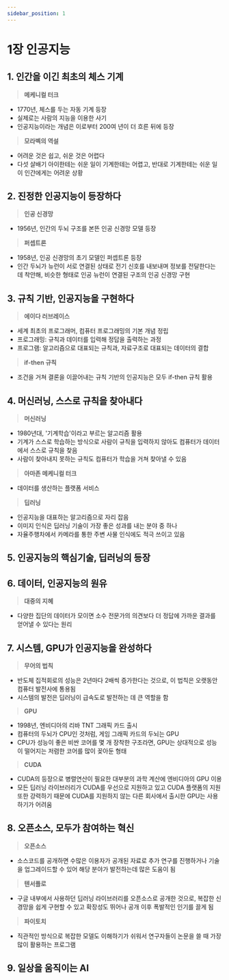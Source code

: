 ```yaml
---
sidebar_position: 1
---
```


# 1장 인공지능

## 1. 인간을 이긴 최초의 체스 기계

> **메케니컬 터크**

- 1770년, 체스를 두는 자동 기계 등장
- 실제로는 사람의 지능을 이용한 사기
- 인공지능이라는 개념은 이로부터 200여 년이 더 흐른 뒤에 등장

> **모라벡의 역설**

- 어려운 것은 쉽고, 쉬운 것은 어렵다
- 다섯 살배기 아이한테는 쉬운 일이 기계한테는 어렵고, 반대로 기계한테는 쉬운 일이 인간에게는 어려운 상황

## 2. 진정한 인공지능이 등장하다

> **인공 신경망**

- 1956년, 인간의 두뇌 구조를 본뜬 인공 신경망 모델 등장

> **퍼셉트론**

- 1958년, 인공 신경망의 초기 모델인 퍼셉트론 등장
- 인간 두뇌가 뉴런이 서로 연결된 상태로 전기 신호를 내보내며 정보를 전달한다는 데 착안해, 비슷한 형태로 인공 뉴런이 연결된 구조의 인공 신경망 구현

## 3. 규칙 기반, 인공지능을 구현하다

> **에이다 러브레이스**

- 세계 최초의 프로그래머, 컴퓨터 프로그래밍의 기본 개념 정립
- 프로그래밍: 규칙과 데이터를 입력해 정답을 출력하는 과정
- 프로그램: 알고리즘으로 대표되는 규칙과, 자료구조로 대표되는 데이터의 결합

> **if-then 규칙**

- 조건을 거쳐 결론을 이끌어내는 규칙 기반의 인공지능은 모두 if-then 규칙 활용

## 4. 머신러닝, 스스로 규칙을 찾아내다

> **머신러닝**

- 1980년대, '기계학습'이라고 부르는 알고리즘 활용
- 기계가 스스로 학습하는 방식으로 사람이 규칙을 입력하지 않아도 컴퓨터가 데이터에서 스스로 규칙을 찾음
- 사람이 찾아내지 못하는 규칙도 컴퓨터가 학습을 거쳐 찾아낼 수 있음

> **아마존 메케니컬 터크**

- 데이터를 생산하는 플랫폼 서비스

> **딥러닝**

- 인공지능을 대표하는 알고리즘으로 자리 잡음
- 이미지 인식은 딥러닝 기술이 가장 좋은 성과를 내는 분야 중 하나
- 자율주행차에서 카메라를 통한 주변 사물 인식에도 적극 쓰이고 있음

## 5. 인공지능의 핵심기술, 딥러닝의 등장

## 6. 데이터, 인공지능의 원유

> **대중의 지혜**

- 다양한 집단의 데이터가 모이면 소수 전문가의 의견보다 더 정답에 가까운 결과를 얻어낼 수 있다는 원리

## 7. 시스템, GPU가 인공지능을 완성하다

> **무어의 법칙**

- 반도체 집적회로의 성능은 2년마다 2배씩 증가한다는 것으로, 이 법칙은 오랫동안 컴퓨터 발전사에 통용됨
- 시스템의 발전은 딥러닝이 급속도로 발전하는 데 큰 역할을 함

> **GPU**

- 1998년, 엔비디아의 리바 TNT 그래픽 카드 출시
- 컴퓨터의 두뇌가 CPU인 것처럼, 게임 그래픽 카드의 두뇌는 GPU
- CPU가 성능이 좋은 비싼 코어를 몇 개 장착한 구조라면, GPU는 상대적으로 성능이 떨어지는 저렴한 코어를 많이 꽂아둔 형태

> **CUDA**

- CUDA의 등장으로 병렬연산이 필요한 대부분의 과학 계산에 엔비디아의 GPU 이용
- 모든 딥러닝 라이브러리가 CUDA를 우선으로 지원하고 있고 CUDA 플랫폼의 지원 또한 강력하기 때문에 CUDA를 지원하지 않는 다른 회사에서 출시한 GPU는 사용하기가 어려움

## 8. 오픈소스, 모두가 참여하는 혁신

> **오픈소스**

- 소스코드를 공개하면 수많은 이용자가 공개된 자료로 추가 연구를 진행하거나 기술을 업그레이드할 수 있어 해당 분야가 발전하는데 많은 도움이 됨

> **텐서플로**

- 구글 내부에서 사용하던 딥러닝 라이브러리를 오픈소스로 공개한 것으로, 복잡한 신경망을 쉽게 구현할 수 있고 확장성도 뛰어나 공개 이후 폭발적인 인기를 끌게 됨

> **파이토치**

- 직관적인 방식으로 복잡한 모델도 이해하기가 쉬워서 연구자들이 논문을 쓸 때 가장 많이 활용하는 프로그램

## 9. 일상을 움직이는 AI
